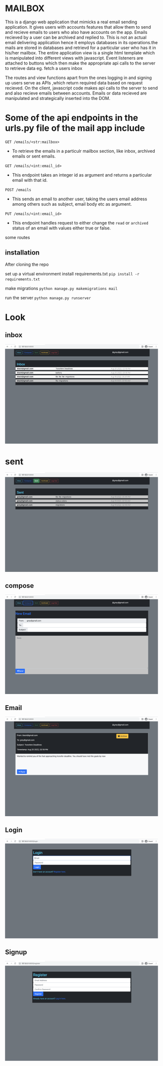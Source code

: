 
# MAILBOX

This is a django web application that mimicks a real email sending application. It gives users with accounts features that allow them to send and recieve emails to users who also have accounts on the app. Emails recieved by a user can be archived and replied to. This is not an actual email delivering application hence it employs databases in its operations.the mails are stored in databases and retrievd for a particular user who has it in his/her mailbox.
The entire application view is a single html template which is manipulated into different views with javascript. Event listeners are attached to buttons which then make the appropriate api calls to the server to retrieve data eg. fetch a users inbox 

The routes and view functions apart from the ones  logging in and signing up users serve as APIs ,which return required data based on request recieved. 
On the client, javascript code  makes api calls to the server  to send and also recieve emails between accounts. Emails or data recieved are manipulated and strategically inserted into the DOM.




# Some of the api endpoints in the urls.py file of the mail app include

`GET /emails/<str:mailbox>`
* To retrieve the emails in a particulr mailbox section, like inbox, archived emails or sent emails.

`GET /emails/<int:email_id>`
* This endpoint  takes an integer id as argument and returns a  particular email with that id.

`POST /emails`
* This  sends an email to another user, taking the users email address among others such as subject, email body etc as argument. 

`PUT /emails/<int:email_id>`
* This endpoint handles request to either change the `read` or `archived` status of an email with values either  true or false.



some routes 



## installation
After cloning the repo

set up a virtual environment
install requirements.txt  `pip install -r requirements.txt`

make migrations `python manage.py makemigrations mail`

run the server  `python manage.py runserver`



# Look


## inbox

![inbox page](/page_views/inbox.png)


# sent 
![sent page](/page_views/sent.png)


## compose

![compose page](/page_views/compose.png)

## Email

![email page](/page_views/email_view.png)


## Login

![login page](/page_views/login.png)


## Signup

![register page](/page_views/register.png)


